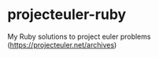 ﻿# projecteuler-ruby
My Ruby solutions to project euler problems (https://projecteuler.net/archives)
